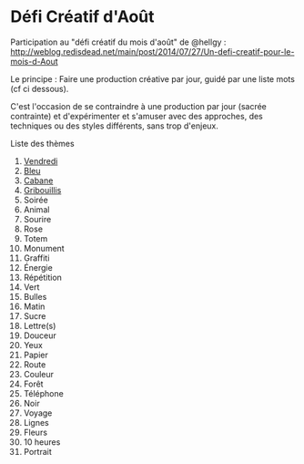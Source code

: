 Défi Créatif d'Août
======

Participation au "défi créatif du mois d'août" de @hellgy : http://weblog.redisdead.net/main/post/2014/07/27/Un-defi-creatif-pour-le-mois-d-Aout

Le principe : Faire une production créative par jour, guidé par une liste mots (cf ci dessous).

C'est l'occasion de se contraindre à une production par jour (sacrée contrainte) et d'expérimenter et s'amuser avec des approches, des techniques ou des styles différents, sans trop d'enjeux.

Liste des thèmes 

1. [Vendredi](./vendredi/)
2. [Bleu](./bleu/)
3. [Cabane](./cabane/)
4. [Gribouillis](./gribouilli/)
5. Soirée
6. Animal
7. Sourire
8. Rose
9. Totem
10. Monument
11. Graffiti
12. Énergie
13. Répétition
14. Vert
15. Bulles
16. Matin
17. Sucre
18. Lettre(s)
19. Douceur
20. Yeux
21. Papier
22. Route
23. Couleur
24. Forêt
25. Téléphone
26. Noir
27. Voyage
28. Lignes
29. Fleurs
30. 10 heures
31. Portrait
